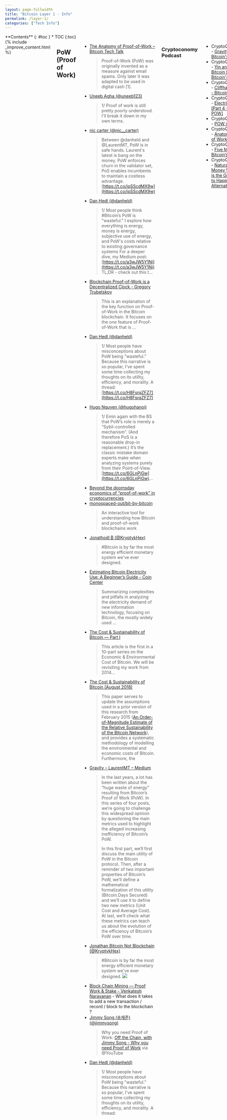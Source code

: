 ```yaml
---
layout: page-fullwidth
title: "Bitcoin Layer 1 - Info"
permalink: /layer-1/
categories: ["Tech Info"]
---
```


<div class="row">
<div class="medium-3 medium-push-9 columns" markdown="1">
<div class="panel radius" markdown="1">
**Contents**
{: #toc }
*  TOC
{:toc}
</div>
</div><!-- /.medium-4.columns -->



<div class="medium-9 medium-pull-3 columns" markdown="1">
{% include _improve_content.html %}

## PoW (Proof of Work)

* [The Anatomy of Proof-of-Work – Bitcoin Tech Talk](https://bitcointechtalk.com/the-anatomy-of-proof-of-work-98c85b6f6667)
  > Proof-of-Work (PoW) was originally invented as a measure against email spams. Only later it was adapted to be used in digital cash [1].
* [Uneeb Agha (@uneeb123)](https://twitter.com/uneeb123/status/1042267905881190400)
  > 1/ Proof of work is still pretty poorly understood. I'll break it down in my own terms.
* [nic carter (@nic__carter)](https://twitter.com/nic__carter/status/1041659062855843840)
  > Between @danheld and @LaurentMT, PoW is in safe hands. Laurent's latest is bang on the money. PoW enforces churn in the validator set, PoS enables incumbents to maintain a costless advantage. [https://t.co/ipSScdMX9w](https://t.co/ipSScdMX9w)
* [Dan Hedl (@danheld)](https://twitter.com/danheld/status/1040621230691213314)
  > 1/ Most people think #Bitcoin’s PoW is "wasteful." I explore how everything is energy, money is energy, subjective use of energy, and PoW's costs relative to existing governance systems For a deeper dive, my Medium post: [https://t.co/a3wJW5Y1Ni](https://t.co/a3wJW5Y1Ni) TL;DR - check out this t...
* [Blockchain Proof-of-Work is a Decentralized Clock - Gregory Trubetskoy](https://grisha.org/blog/2018/01/23/explaining-proof-of-work)
  > This is an explanation of the key function on Proof-of-Work in the Bitcoin blockchain. It focuses on the one feature of Proof-of-Work that is …
* [Dan Hedl (@danheld)](https://twitter.com/danheld/status/1032322008854421504)
  > 1/ Most people have misconceptions about PoW being "wasteful." Because this narrative is so popular, I've spent some time collecting my thoughts on its utility, efficiency, and morality. A thread: [https://t.co/H8FsrqZFZ7](https://t.co/H8FsrqZFZ7)
* [Hugo Nguyen (@hugohanoi)](https://twitter.com/hugohanoi/status/1046097559993880584)
  > 1/ Emin again with the BS that PoW’s role is merely a “Sybil-controlled mechanism”. (And therefore PoS is a reasonable drop-in replacement.) It’s the classic mistake domain experts make when analyzing systems purely from their Point-of-View. [https://t.co/6GLnPiGw](https://t.co/6GLnPiGw)...
* [Beyond the doomsday economics of “proof-of-work” in cryptocurrencies](https://www.bis.org/publ/work765.pdf)
* [monospaced-out/bit-by-bitcoin](https://github.com/monospaced-out/bit-by-bitcoin)
  > An interactive tool for understanding how Bitcoin and proof-of-work blockchains work
* [Jonathodl ₿ (@KryptykHex)](https://twitter.com/KryptykHex/status/1005079233075515393)
  > #Bitcoin is by far the most energy efficient monetary system we've ever designed.
* [Estimating Bitcoin Electricity Use: A Beginner’s Guide - Coin Center](https://coincenter.org/entry/bitcoin-electricity)
  > Summarizing complexities and pitfalls in analyzing the electricity demand of new information technology, focusing on Bitcoin, the mostly widely used …
* [The Cost & Sustainability of Bitcoin — Part I](https://medium.com/@hassmccook/the-economic-environmental-cost-of-bitcoin-part-i-ac162067721d)
  > This article is the first in a 10-part series on the Economic & Environmental Cost of Bitcoin. We will be revisiting my work from 2014…
* [The Cost & Sustainability of Bitcoin (August 2018)](https://www.academia.edu/37178295/The_Cost_and_Sustainability_of_Bitcoin_August_2018_)
  > This paper serves to update the assumptions used in a prior version of this research from February 2015 ([An Order-of-Magnitude Estimate of the Relative Sustainability of the Bitcoin Network](https://www.academia.edu/7666373/_OBSOLETE_An_Order-of-Magnitude_Estimate_of_the_Relative_Sustainability_of_the_Bitcoin_Network)), and provides a systematic methodology of modelling the environmental and economic costs of Bitcoin. Furthermore, the
* [Gravity – LaurentMT – Medium](https://medium.com/@laurentmt/gravity-10e1a25d2ab2)
  >In the last years, a lot has been written about the “huge waste of energy” resulting from Bitcoin’s Proof of Work (PoW). In this series of four posts, we‘re going to challenge this widespread opinion by questioning the main metrics used to highlight the alleged increasing inefficiency of Bitcoin’s PoW.
  >
  >In this first part, we‘ll first discuss the main utility of PoW in the Bitcoin protocol. Then, after a reminder of two important properties of Bitcoin’s PoW, we’ll define a mathematical formalization of this utility (Bitcoin.Days Secured) and we’ll use it to define two new metrics (Unit Cost and Average Cost). At last, we’ll check what these metrics can teach us about the evolution of the efficiency of Bitcoin’s PoW over time.
* [Jonathan Bitcoin Not Blockchain (@KryptykHex)](https://twitter.com/KryptykHex/status/1005079233075515393)
  >#Bitcoin is by far the most energy efficient monetary system we've ever designed.
  ![](https://pbs.twimg.com/media/DfLCOxlUwAAIegz.jpg:large)
* [Block Chain Mining — Proof Work & Stake - Venkatesh Narayanan](https://medium.com/@venkinarayanan/block-chain-mining-proof-work-stake-95345d8af443) - What does it takes to add a new transaction / record / block to the blockchain ?
* [Jimmy Song (송재준) (@jimmysong)](https://twitter.com/jimmysong/status/1034051762393505793)
  > Why you need Proof of Work: [Off the Chain, with Jimmy Song - Why you need Proof of Work](https://t.co/UyzAuw561O) via @YouTube
* [Dan Hedl (@danheld)](https://twitter.com/danheld/status/1032322008854421504)
  > 1/ Most people have misconceptions about PoW being "wasteful." Because this narrative is so popular, I've spent some time collecting my thoughts on its utility, efficiency, and morality. A thread:

### Cryptoconomy Podcast

* CryptoQuikRead_151 - [Gravity [Part 1 - Bitcoin's POW]](https://anchor.fm/thecryptoconomy/episodes/CryptoQuikRead_151---Gravity-Part-1---Bitcoins-POW-e2ndpo)
* CryptoQuikRead_152 - [Yin and Yang of Bitcoin [Part 2 - Bitcoin's POW]](https://anchor.fm/thecryptoconomy/episodes/CryptoQuikRead_152---Yin-and-Yang-of-Bitcoin-Part-2---Bitcoins-POW-e2ndpn)
* CryptoQuikRead_153 - [Cliffhangers [Part 3 - Bitcoin's POW]](https://anchor.fm/thecryptoconomy/episodes/CryptoQuikRead_153---Cliffhangers-Part-3---Bitcoins-POW-e2ndpm)
* CryptoQuikRead_154 - [Electric Money [Part 4 - Bitcoin's POW]](https://anchor.fm/thecryptoconomy/episodes/CryptoQuikRead_154---Electric-Money-Part-4---Bitcoins-POW-e2ndpl)
* CryptoQuikRead_155 - [POW is Efficient](https://anchor.fm/thecryptoconomy/episodes/CryptoQuikRead_155---POW-is-Efficient-e2ndpk)
* CryptoQuikRead_158 - [Anatomy of Proof of Work [Part 1]](https://anchor.fm/thecryptoconomy/episodes/CryptoQuikRead_158---Anatomy-of-Proof-of-Work-Part-1-e2ndpg)
* CryptoQuikRead_056 - [Five Myths About Bitcoin’s Energy Use](https://anchor.fm/thecryptoconomy/episodes/CryptoQuikRead_056---Five-Myths-About-Bitcoins-Energy-Use-e2ndst)
* CryptoQuikRead_017 - [Natural v. Artifical Money Why Bitcoin is the Greatest Thing to Happen for Alternative Energy](https://anchor.fm/thecryptoconomy/episodes/CryptoQuikRead_017---Natural-v--Artifical-Money-Why-Bitcoin-is-the-Greatest-Thing-to-Happen-for-Alternative-Energy-e2ndub)

## Assorted PoW Info

[Gravity – LaurentMT – Medium](https://medium.com/@laurentmt/gravity-10e1a25d2ab2)
  > “Law I: Every UTXO persists in its state, except insofar as it is compelled to change its state by force impressed.” — Isaac Newton…
[Most Cited Byzantine Consensus Publications](https://blockchainlibrary.org/2017/10/most-cited-byzantine-consensus-publications)
[Proof of Work vs Proof of Something else – Hacker Noon](https://hackernoon.com/proof-of-work-vs-proof-of-something-else-272d2f5cf20a)
  > Zoom out of time for a while and imagine how the antlers of a magnificent moose buck evolved into being.
[PoW, PoS and DAGs are NOT consensus protocols – Coinmonks – Medium](https://medium.com/coinmonks/a-primer-on-blockchain-design-89605b287a5a)
  > The much hyped concepts of Proof-Of-Work, Proof-of-Stake and Directed Acyclic Graphs are often mistakenly advertised as “consensus…
[Bryan Bishop (@kanzure)](https://twitter.com/kanzure/status/1048039485550690304)
  > Transcript: ["Abstract thinking about consensus systems"](http://diyhpl.us/wiki/transcripts/scalingbitcoin/tokyo-2018/edgedevplusplus/abstract-thinking-about-consensus-systems/) (@LukeDashjr) #bitcoinedge2018 @TheBitcoinEdge
[Let’s take a crack at understanding distributed “consensus”](https://medium.com/@preethikasireddy/lets-take-a-crack-at-understanding-distributed-consensus-dad23d0dc95)
  > Do you know how distributed systems work? It can be a tough topic to learn about, mainly because the knowledge surrounding it is…
[Does Bitcoin Solve Byzantine Consensus?](https://brooker.co.za/blog/2015/02/28/bitcoin.html)
[How Are Blockchain Transactions Validated? Consensus VS Validation...](https://www.mangoresearch.co/blockchain-consensus-vs-validation/)
  > Blockchain Consensus vs Blockchain Validation - You've probably heard the terms "consesus" and "validation" being used frequently in blockchain blurb, sometimes even interchangeably. Issue is, the terms represent two very different functions in blockchain tech....
[Understanding Blockchain Fundamentals, Part 1: Byzantine Fault Tol...](https://medium.com/loom-network/understanding-blockchain-fundamentals-part-1-byzantine-fault-tolerance-245f46fe8419)
[Bitcoin Theory (Byzantine Generals and Beyond)](https://bitcointalk.org/index.php?topic=99631.0)
  > On the security and performance of proof of work blockchains: [https://eprint.iacr.org/2016/555.pdf](https://eprint.iacr.org/2016/555.pdf)
[Large-Scale Consensus and Blockchains](https://simons.berkeley.edu/workshops/proofs2019-2)

## Bitcoin Core

* [Who Controls Bitcoin Core?](https://blog.lopp.net/who-controls-bitcoin-core-/)
* [The Bitcoin Game #51: Jonas Schnelli, The Bitcoin Core Project Explained](https://www.youtube.com/watch?v=5VVIybc8APk&feature=youtu.be)
  >The Bitcoin Game is an audio podcast available at The Bitcoin Game.com. Episode 51 is an  talk by Bitcoin Core developer Jonas Schnelli, given on October 17, 2017, at the Los Angeles Bitcoin Meetup Group. Photo courtesy Brooke @BitcoinMom.
* [Bitcoin Optech Newsletter #13](https://bitcoinops.org/en/newsletters/2018/09/18/)
  >This week’s newsletter includes action items related to the security release of Bitcoin Core 0.16.3 and Bitcoin Core 0.17RC4, the newly-proposed BIP322, and Optech’s upcoming Paris workshop; a link to the C-Lightning 0.6.1 release, more information about BIP322, and some ...
* [Francis Pouliot ⚡️ (@francispouliot_)](https://twitter.com/francispouliot_/status/1027729881541632000)
  >Bitcoin Core is not a political tribe. Bitcoin is a political tribe. Bitcoin Core is just a tool, a software that is compliant with the current consensus rules. Any other tribe is currently an altcoin. Also, note that libbitcoin and knots are both still Bitcoin and not Core.
* [Francis Pouliot ⚡️ (@francispouliot_)](https://twitter.com/francispouliot_/status/921419339785437184)
  >Blockchain is not the "underlying tech behind Bitcoin": it's the output of BTC P2P network consensus. Bitcoin is the tech behind blockchain.
* [Bitcoin Core Bug CVE-2018–17144: An Analysis – Hacker Noon](https://hackernoon.com/bitcoin-core-bug-cve-2018-17144-an-analysis-f80d9d373362)
  >The Bitcoin world was surprised when last week, 0.16.3 was released to the public and everyone was urged to upgrade as soon as possible…
* [Beetcoin [10K BTC on LN] (@Beetcoin)](https://twitter.com/Beetcoin/status/935460412262375424)
  >THREAD: Ready to get mindblown by #Bitcoin #CORE implementations and progress? Volunteers around the world gather and cumulate tons of hours from the best minds on this planet about the topic. This is a gift, an invention made to humanity.
* [P.Miller (@patmillertime)](https://twitter.com/patmillertime/status/1041197819913134080)
  >Bitcoin is a decentralized P2P network. 
  >
  >Bitcoin core is an open-source software implementation.
  >
  >Segregated Witness is a forwards compatible upgrade.
  >
  >SegWit fixed transaction malleability on opt-in basis, lowered fees, incentivized UTXO consolidation & blockweight effic...
* [Francis Pouliot ⚡️ (@francispouliot_)](https://twitter.com/francispouliot_/status/1025778795201085440)
  >Bitcoin is the name of the protocol.
  >
  >Bitcoin $BTC is the name of the currency the protocol uses.
  >
  >Bitcoin Core is the name of the most popular Bitcoin protocol node software. 
  >
  >Bitcoin mainnet is the name of network of Bitcoin nodes where $BTC txs+blocks are broadcast/val...
* [A Map of the Bitcoin Core RPC API across Versions](https://masonicboom.github.io/btcrpcapi/)
* [Bitseed Core - Bitcoin full node](https://bitseed.org/product/bitseed-3/)
  > Bitseed Core comes preconfigured as a Bitcoin full node, allowing you to keep bitcoin running 24/7 without slowing your PC.
* [A complete beginners guide to installing a Bitcoin Full Node on Linux (2018 Edition)](https://hackernoon.com/a-complete-beginners-guide-to-installing-a-bitcoin-full-node-on-linux-2018-edition-cb8e384479ea)
  >How to compile a Bitcoin Full Node on a fresh installation of Kubuntu 18.04 without any Linux experience whatsoever.
  ![](https://imgur.com/hhN0o3F.png)
* [What Comprises a Bitcoin Fullnode Implementation? – Amentum](https://medium.com/amentum/what-comprises-a-bitcoin-fullnode-implementation-df27989e673a)
  >Often times in the press I see a lot of confusion around what a fullnode implementation of bitcoin actually *is*. I saw this as a great…
* [Bitnodes live map](https://bitnodes.earn.com/nodes/live-map/) - Live map of reachable nodes in the Bitcoin network being crawled by the Bitnodes crawler.
* [Noded 0.6.0 with John Newbery](https://noded.org/podcast/noded-060-with-john-newbery/)
  > Michael Goldstein and Pierre Rochard chat with John Newbery about the Bitcoin test framework, the Core process, and Bitcoin hypotheticals.
* [Rebrand client to 'Bitcoin Core' · Issue #3203 · bitcoin/bitcoin](https://github.com/bitcoin/bitcoin/issues/3203)
  > To remove the confusion between the Bitcoin network and the reference client implementation that we maintain in this repository, both confusingly named &#39;bitcoin&#39;, we&#39;d like ...
* [bitcoin-core/bitcoincore.org](https://github.com/bitcoin-core/bitcoincore.org)
  > Bitcoin Core project website. 


## Forks

* [Ruben Somsen (@SomsenRuben)](https://twitter.com/SomsenRuben/status/1023414780260888577)
  >1/8 Thread on why #bitcoin Soft Forks preserve consensus. Confused why people prefer Soft Forks over Hard Forks? Do Soft Forks somehow seem coercive? Do you feel like Hard Forks aren't such a big deal? Then read this!
* [Satoshi Portal (bylls.com) policy on forks of Bitcoin and the definition of Bitcoin](https://medium.com/@francispouliot/bylls-bitcoin-fork-policy-65f971761232)
  >Satoshi Portal considers “Bitcoin” to be whichever blockchain whose latest block is accepted as valid by our Bitcoin Core 0.14.2 node.
* [A Brief Study of Cryptonetwork Forks](https://www.placeholder.vc/blog/2018/9/17/a-brief-study-of-cryptonetwork-forks)
  > Summary The vast majority of child networks resulting from chain forks are in disuse and have lost significant value relative to their parent networks. Despite lower use metrics, child networks trade at higher user and transaction value multiples (e.g., NVT ratio...
* [Chainmerger — unifying blockchains after a fork – Eric Wall ...](https://medium.com/@ercwl/chainmerger-unifying-blockchains-after-a-fork-4ccc930907c0)
  > “We don’t have a merge process in Bitcoin. There might be some future ideas eventually in other cryptocurrencies that might allow for…
* [New Study: Hard Forks Dangerous to Cryptocurrency Stability - Ethe...](https://ethereumworldnews.com/hard-forks-bitcoin-cryptocurrency-2018)
  > Cryptocurrency–Hard forks for top of the market coins have had a quiet 2018 compared to last year. The second half of 2017 saw the creation of Bitcoin Cash, forked from the original BTC code commonly referred to as Core, which has led the currency to a position of fourth by...
* [Creating forks](https://en.bitcoinwiki.org/wiki/Creating_forks)
  > Create cryptocurrency or create Bitcoin fork is very easy as Bitcoin source code is freely available and anyone can download it, make their changes and, roughly speaking, create a new cryptocurrency. This is used by many people: some aim at the improvement of the network by a...
* [forkmonitor.info/nodes/btc](https://forkmonitor.info/nodes/btc)
* [How to fork Bitcoin - Jordan Baczuk - Medium](https://medium.com/@jordan.baczuk/how-to-fork-bitcoin-c39139506443)
* CryptoQuikRead_184 - [How Many Forks Does it Take to Get to the Center of Satoshi's Vision](https://anchor.fm/thecryptoconomy/episodes/CryptoQuikRead_184---How-Many-Forks-Does-it-Take-to-Get-to-the-Center-of-Satoshis-Vision-e2ndog)


## Scaling 

* [A scalable drop-in replacement for merkle trees](http://diyhpl.us/wiki/transcripts/scalingbitcoin/tokyo-2018/accumulators/) - [(*)](https://twitter.com/kanzure/status/1048454406755168257)
 > The UTXO set is a growing problem. We had a talk this morning about dust in the UTXO talk. We have about 60 million UTXOs. The problem is that as we heard in the talk before, the blockchain is quite an inefficient data structure for UTXOs because if I want to download an old block, I need all the blockheaders in between. If I want to download an old transaction and check if it's unspent and I only have the head of the blockchain, then I need to check all the inbetween transactions and check if they spend my transaction or not.
* [Scaling Bitcoin Workshops - Presentations](https://tokyo2018.scalingbitcoin.org/presentations) - Video recordings of presentations live-streamed during Scaling Bitcoin events.
* [Op Ed: The Many Faces of Sharding for Blockchain Scalability](https://bitcoinmagazine.com/articles/op-ed-many-faces-sharding-blockchain-scalability/)
  > Any programmer who has ever sat down to build a DApp at one point has had to think about the limits of current public blockchains, the most important and obvious one being their limited throughput, i.e., the number of transactions processed per second. In order to run a DApp ...
* [Scaling Bitcoin Workshops - Transcripts](https://telaviv2019.scalingbitcoin.org/transcripts)
  > Transcripts of presentations that took place during Scaling Bitcoin events.
* CryptoQuikRead_038 - [7 Misunderstandings of Bitcoin's Scaling Problem](https://anchor.fm/thecryptoconomy/episodes/CryptoQuikRead_038---7-Misunderstandings-of-Bitcoins-Scaling-Problem-e2ndtf)
* CryptoQuikRead_164 - [Bitcoin Optech's Scaling Bitcoin Special](https://anchor.fm/thecryptoconomy/episodes/CryptoQuikRead_164---Bitcoin-Optechs-Scaling-Bitcoin-Special-e2ndpa)
* CryptoQuikRead_238 - [How to Scale Bitcoin Without Changing a Thing [Part 1]](https://anchor.fm/thecryptoconomy/episodes/CryptoQuikRead_238---How-to-Scale-Bitcoin-Without-Changing-a-Thing-Part-1-e3qgfg)
* CryptoQuikRead_239 - [How to Scale Bitcoin Without Changing a Thing [Part 2]](https://anchor.fm/thecryptoconomy/episodes/CryptoQuikRead_239---How-to-Scale-Bitcoin-Without-Changing-a-Thing-Part-2-e3qsvi)


## Segwit

* [Alex Bosworth ☇ (@alexbosworth)](https://twitter.com/alexbosworth/status/1041354991838027777)
  >SegWit transactions have really taken over:
  >Even without fee pressure
  >Even with NYA signer refusals to implement
  >Even with it being opt-in
  >Even with anyone-can-spend FUD
  >Even without widespread payment channels
  >Steadily approaching half of total outputs - [transactionfee.info](https://transactionfee.info/charts/payments/segwit)
* [When Segwit?](https://whensegwit.com/)
* [The relation between Segwit and AsicBoost, covert and overt](https://bitslog.wordpress.com/2017/04/10/the-relation-between-segwit-and-asicboost-covert-and-overt/)
  >I will try to explain the relation between Segwit and AsicBoost, in both the covert and overt forms, in certain detail. I will also try to explain why a method was recently proposed to reduce the i…
* [Noded 0.2.0 Field Experience](https://noded.org/podcast/noded-020-field-experience/)
  > Michael Goldstein (Twitter: @bitstein) and Pierre Rochard (Twitter: @pierre_rochard) read and discuss Jimmy Song’s (Twitter: @jimmysong) article on the disastrous SegWit2x bugs: [bitcointechtalk.com/segwit2x-bugs-explained](https://bitcointechtalk.com/segwit2x-bugs-explained-8e0c286124bc)
* CryptoQuikRead_054 - [The Long Road To Segwit](https://anchor.fm/thecryptoconomy/episodes/CryptoQuikRead_054---The-Long-Road-To-Segwit-e2ndsv)
* CryptoQuikRead_144 - [SegWit2x Bugs Explained](https://anchor.fm/thecryptoconomy/episodes/CryptoQuikRead_144---SegWit2x-Bugs-Explained-e2ndq0)


## Mining

* [en.bitcoin.it/wiki/Mining](https://en.bitcoin.it/wiki/Mining)
* [A brief history of bitcoin mining.](https://www.reddit.com/r/Bitcoin/comments/cn6wff/a_brief_history_of_bitcoin_mining/)
* [MultiPoolMiner/MultiPoolMiner](https://github.com/MultiPoolMiner/MultiPoolMiner)
  > Monitors crypto mining pools in real-time in order to find the most profitable for your machine. Controls any miner that is available via command line. - MultiPoolMiner/MultiPoolMiner
* [jgarzik/pyminer](https://github.com/jgarzik/pyminer)
  > Python miner for bitcoin. 
* [philipperemy/my-first-bitcoin-miner](https://github.com/philipperemy/my-first-bitcoin-miner)
  > For the curious minds who want to understand how Bitcoin Blockchain works! - philipperemy/my-first-bitcoin-miner
* [MrPlusGH/NPlusMiner](https://github.com/MrPlusGH/NPlusMiner)
  > NPlusMiner + GUI - NVIDIA/AMD/CPU miner - Autoupdate - Auto Pool/Algo switching - MrPlusGH/NPlusMiner
* [Mining Share Transactions.docx](https://drive.google.com/file/d/1vkk7yI7F2QGDIBhHf_aYVHzpWrcaPVZA/view)
* [Luke Dashjr (@LukeDashjr)](https://twitter.com/lukedashjr/status/1159561749164638209?s=12)
  >Despite claims, @Blockstream's hosted mining services are absolutely a centralisation risk, just like any other hosted mining. If buying hosted mining, use a low-hashrate company to provide it, but don't fool yourself into thinking it's like self-mining. [https://t.co/XdF](https://t.co/XdF)...
* [slushpool.com](https://slushpool.com/stats/)
Slush's bitcoin mining pool

### Cryptoconomy Podcast on Mining

[![](https://imgur.com/nG6qFGn.png)](https://medium.com/@jimmysong/mining-centralization-scenarios-b74102adbd36)

* CryptoQuikRead_052 - [Mining Centralization Scenarios](https://anchor.fm/thecryptoconomy/episodes/CryptoQuikRead_052---Mining-Centralization-Scenarios-e2ndt1)
* CryptoQuikRead_088 - [Feared 51% Attacks Are Now Becoming Regular](https://anchor.fm/thecryptoconomy/episodes/CryptoQuikRead_088---Feared-51-Attacks-Are-Now-Becoming-Regular-e2ndrs)
* CryptoQuikRead_091 - [BetterHash Aims to Increase Bitcoin Mining Decentralization](https://anchor.fm/thecryptoconomy/episodes/CryptoQuikRead_091---BetterHash-Aims-to-Increase-Bitcoin-Mining-Decentralization-e2ndro)
* CryptoQuikRead_124 - [ASIC Resistance is Nothing but a Blockchain Buzzword](https://anchor.fm/thecryptoconomy/episodes/CryptoQuikRead_124---ASIC-Resistance-is-Nothing-but-a-Blockchain-Buzzword-e2ndql)
* GuysTake_015 - [The Bcash 51% Attack](https://anchor.fm/thecryptoconomy/episodes/GuysTake_015---The-Bcash-51-Attack-e44su2)

## Related Posts

{% include list-posts category='Tech Info' %}

</div>
</div>